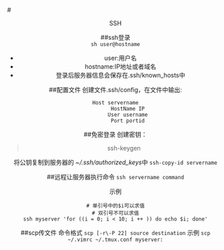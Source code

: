 #<center> SSH

##ssh登录  
`sh user@hostname`
* user:用户名
* hostname:IP地址或者域名
* 登录后服务器信息会保存在.ssh/known_hosts中

##配置文件
创建文件.ssh/config，在文件中输出:
```
Host servername
        HostName IP
        User username
        Port portid
```
##免密登录
创建密钥：
>ssh-keygen

将公钥复制到服务器的 *~/.ssh/authorized_keys*中
`ssh-copy-id servername`

##远程让服务器执行命令
`ssh servername command`

示例
```
# 单引号中的$i可以求值
# 双引号不可以求值
ssh myserver 'for ((i = 0; i < 10; i ++ )) do echo $i; done'
```

##scp传文件
命令格式
`scp [-r\-P 22] source destination`
示例
`scp ~/.vimrc ~/.tmux.conf myserver:`

